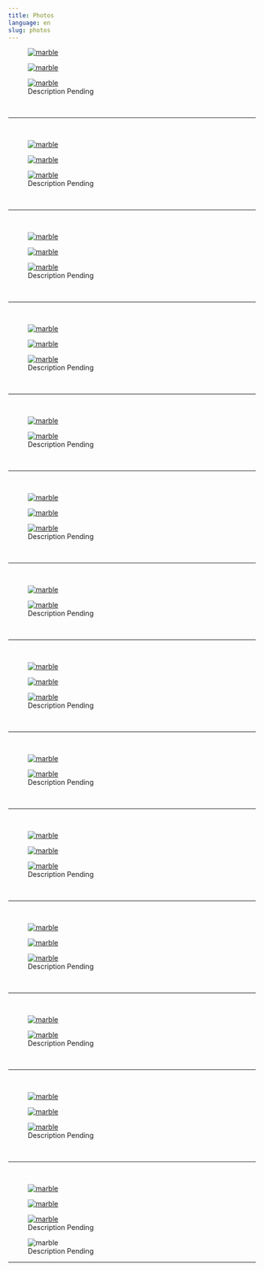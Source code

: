```yaml
---
title: Photos
language: en
slug: photos
---
```


<figure>
  <a href="https://i.imgur.com/CPds8bE.jpg">
    <img src="https://i.imgur.com/CPds8bE.jpg" title="earlfamilyartglass" alt="marble" />
  </a>
</figure>

<figure>
  <a href="https://i.imgur.com/x6WMLnH.jpg"> 
    <img src="https://i.imgur.com/x6WMLnH.jpg" title="earlfamilyartglass" alt="marble" />
  </a>
</figure>

<figure>
  <a href="https://i.imgur.com/5TpW1aU.jpg"> 
    <img src="https://i.imgur.com/5TpW1aU.jpg" title="earlfamilyartglass" alt="marble" />
  </a>
  <figcaption>Description Pending</figcaption>
</figure>

<br/>
<hr/>
<br/>

<figure>
  <a href="https://i.imgur.com/xKG8ZW2.jpg">
    <img src="https://i.imgur.com/xKG8ZW2.jpg" title="earlfamilyartglass" alt="marble" />
  </a>
</figure>

<figure>
  <a href="https://i.imgur.com/yqR718d.jpg"> 
    <img src="https://i.imgur.com/yqR718d.jpg" title="earlfamilyartglass" alt="marble" />
  </a>
</figure>

<figure>
  <a href="https://i.imgur.com/fprjeOX.jpg"> 
    <img src="https://i.imgur.com/fprjeOX.jpg" title="earlfamilyartglass" alt="marble" />
  </a>
  <figcaption>Description Pending</figcaption>
</figure>

<br/>
<hr/>
<br/>

<figure>
  <a href="https://i.imgur.com/AYSWKNT.jpg">
    <img src="https://i.imgur.com/AYSWKNT.jpg" title="earlfamilyartglass" alt="marble" />
  </a>
</figure>

<figure>
  <a href="https://i.imgur.com/6Szur8F.jpg"> 
    <img src="https://i.imgur.com/6Szur8F.jpg" title="earlfamilyartglass" alt="marble" />
  </a>
</figure>

<figure>
  <a href="https://i.imgur.com/f6ANN27.jpg"> 
    <img src="https://i.imgur.com/f6ANN27.jpg" title="earlfamilyartglass" alt="marble" />
  </a>
  <figcaption>Description Pending</figcaption>
</figure>

<br/>
<hr/>
<br/>

<figure>
  <a href="https://i.imgur.com/sUEPFql.jpg">
    <img src="https://i.imgur.com/sUEPFql.jpg" title="earlfamilyartglass" alt="marble" />
  </a>
</figure>

<figure>
  <a href="https://i.imgur.com/zsHj6i5.jpg"> 
    <img src="https://i.imgur.com/zsHj6i5.jpg" title="earlfamilyartglass" alt="marble" />
  </a>
</figure>

<figure>
  <a href="https://i.imgur.com/tjJrU4T.jpg"> 
    <img src="https://i.imgur.com/tjJrU4T.jpg" title="earlfamilyartglass" alt="marble" />
  </a>
  <figcaption>Description Pending</figcaption>
</figure>

<br/>
<hr/>
<br/>

<figure>
  <a href="https://i.imgur.com/yfjn3Em.jpg">
    <img src="https://i.imgur.com/yfjn3Em.jpg" title="earlfamilyartglass" alt="marble" />
  </a>
</figure>

<figure>
  <a href="https://i.imgur.com/a1Dr37G.jpg"> 
    <img src="https://i.imgur.com/a1Dr37G.jpg" title="earlfamilyartglass" alt="marble" />
  </a>
  <figcaption>Description Pending</figcaption>
</figure>

<br/>
<hr/>
<br/>

<figure>
  <a href="https://i.imgur.com/E00Nztl.jpg">
    <img src="https://i.imgur.com/E00Nztl.jpg" title="earlfamilyartglass" alt="marble" />
  </a>
</figure>

<figure>
  <a href="https://i.imgur.com/7sMCJvd.jpg"> 
    <img src="https://i.imgur.com/7sMCJvd.jpg" title="earlfamilyartglass" alt="marble" />
  </a>
</figure>

<figure>
  <a href="https://i.imgur.com/oVKJOsr.jpg"> 
    <img src="https://i.imgur.com/oVKJOsr.jpg" title="earlfamilyartglass" alt="marble" />
  </a>
  <figcaption>Description Pending</figcaption>
</figure>

<br/>
<hr/>
<br/>

<figure>
  <a href="https://i.imgur.com/NnFAWaF.jpg">
    <img src="https://i.imgur.com/NnFAWaF.jpg" title="earlfamilyartglass" alt="marble" />
  </a>
</figure>

<figure>
  <a href="https://i.imgur.com/oXAGwEt.jpg"> 
    <img src="https://i.imgur.com/oXAGwEt.jpg" title="earlfamilyartglass" alt="marble" />
  </a>
  <figcaption>Description Pending</figcaption>
</figure>

<br/>
<hr/>
<br/>

<figure>
  <a href="https://i.imgur.com/xRM76Ct.jpg">
    <img src="https://i.imgur.com/xRM76Ct.jpg" title="earlfamilyartglass" alt="marble" />
  </a>
</figure>

<figure>
  <a href="https://i.imgur.com/nWSCJ8H.jpg"> 
    <img src="https://i.imgur.com/nWSCJ8H.jpg" title="earlfamilyartglass" alt="marble" />
  </a>
</figure>

<figure>
  <a href="https://i.imgur.com/FELhcOq.jpg"> 
    <img src="https://i.imgur.com/FELhcOq.jpg" title="earlfamilyartglass" alt="marble" />
  </a>
  <figcaption>Description Pending</figcaption>
</figure>

<br/>
<hr/>
<br/>

<figure>
  <a href="https://i.imgur.com/UASHVXU.jpg">
    <img src="https://i.imgur.com/UASHVXU.jpg" title="earlfamilyartglass" alt="marble" />
  </a>
</figure>

<figure>
  <a href="https://i.imgur.com/exIlDro.jpg"> 
    <img src="https://i.imgur.com/exIlDro.jpg" title="earlfamilyartglass" alt="marble" />
  </a>
  <figcaption>Description Pending</figcaption>
</figure>

<br/>
<hr/>
<br/>

<figure>
  <a href="https://i.imgur.com/e8OdMIP.jpg">
    <img src="https://i.imgur.com/e8OdMIP.jpg" title="earlfamilyartglass" alt="marble" />
  </a>
</figure>

<figure>
  <a href="https://i.imgur.com/YoRPvB5.jpg"> 
    <img src="https://i.imgur.com/YoRPvB5.jpg" title="earlfamilyartglass" alt="marble" />
  </a>
</figure>

<figure>
  <a href="https://i.imgur.com/PiCcI6l.jpg"> 
    <img src="https://i.imgur.com/PiCcI6l.jpg" title="earlfamilyartglass" alt="marble" />
  </a>
  <figcaption>Description Pending</figcaption>
</figure>

<br/>
<hr/>
<br/>

<figure>
  <a href="https://i.imgur.com/ZMXNos8.jpg">
    <img src="https://i.imgur.com/ZMXNos8.jpg" title="earlfamilyartglass" alt="marble" />
  </a>
</figure>

<figure>
  <a href="https://i.imgur.com/z557kk5.jpg"> 
    <img src="https://i.imgur.com/z557kk5.jpg" title="earlfamilyartglass" alt="marble" />
  </a>
</figure>

<figure>
  <a href="https://i.imgur.com/SIaxklZ.jpg"> 
    <img src="https://i.imgur.com/SIaxklZ.jpg" title="earlfamilyartglass" alt="marble" />
  </a>
  <figcaption>Description Pending</figcaption>
</figure>

<br/>
<hr/>
<br/>

<figure>
  <a href="https://i.imgur.com/p1i49u6.jpg">
    <img src="https://i.imgur.com/p1i49u6.jpg" title="earlfamilyartglass" alt="marble" />
  </a>
</figure>

<figure>
  <a href="https://i.imgur.com/zxb4q33.jpg"> 
    <img src="https://i.imgur.com/zxb4q33.jpg" title="earlfamilyartglass" alt="marble" />
  </a>
  <figcaption>Description Pending</figcaption>
</figure>

<br/>
<hr/>
<br/>

<figure>
  <a href="https://i.imgur.com/TjV6HEG.jpg">
    <img src="https://i.imgur.com/TjV6HEG.jpg" title="earlfamilyartglass" alt="marble" />
  </a>
</figure>

<figure>
  <a href="https://i.imgur.com/s4WHoop.jpg"> 
    <img src="https://i.imgur.com/s4WHoop.jpg" title="earlfamilyartglass" alt="marble" />
  </a>
</figure>

<figure>
  <a href="https://i.imgur.com/ZpqSCrn.jpg"> 
    <img src="https://i.imgur.com/ZpqSCrn.jpg" title="earlfamilyartglass" alt="marble" />
  </a>
  <figcaption>Description Pending</figcaption>
</figure>

<br/>
<hr/>
<br/>

<figure>
  <a href="https://i.imgur.com/gA7rEGD.jpg">
    <img src="https://i.imgur.com/gA7rEGD.jpg" title="earlfamilyartglass" alt="marble" />
  </a>
</figure>

<figure>
  <a href="https://i.imgur.com/squSkMj.jpg"> 
    <img src="https://i.imgur.com/squSkMj.jpg" title="earlfamilyartglass" alt="marble" />
  </a>
</figure>

<figure>
  <a href="https://i.imgur.com/1HmIE3y.jpg"> 
    <img src="https://i.imgur.com/1HmIE3y.jpg" title="earlfamilyartglass" alt="marble" />
  </a>
  <figcaption>Description Pending</figcaption>
</figure>

<figure>
  <blockquote class="imgur-embed-pub" lang="en" data-id="a/gKvNuYK" data-context="false" ><a href="//imgur.com/a/gKvNuYK"></a></blockquote><script async src="//s.imgur.com/min/embed.js" charset="utf-8"></script> 
    <img src="https://i.imgur.com/1HmIE3y.jpg" title="earlfamilyartglass" alt="marble" />
  </a>
  <figcaption>Description Pending</figcaption>
</figure

<br/>
<hr/>
<br/>

<!--
{{< image src="media/image-1.jpg" title="Photo by Ales Krivec on Unsplash" lightbox="true" >}}
-->

